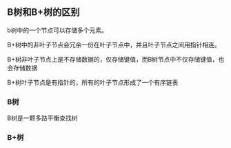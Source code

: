 ## B树和B+树的区别

b树中的一个节点可以存储多个元素。

B+树中的非叶子节点会冗余一份在叶子节点中，并且叶子节点之间用指针相连。

B+树非叶子节点上是不存储数据的，仅存储键值，而B树节点中不仅存储键值，也会存储数据

B+树叶子节点是有指针的，所有的叶子节点形成了一个有序链表

### B树

B树是一颗多路平衡查找树



### B+树







